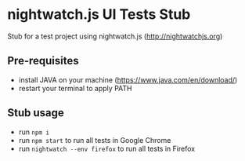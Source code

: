 # nightwatch.js UI Tests Stub

Stub for a test project using nightwatch.js (http://nightwatchjs.org)

## Pre-requisites
- install JAVA on your machine (https://www.java.com/en/download/)
- restart your terminal to apply PATH

## Stub usage
- run `npm i`
- run `npm start` to run all tests in Google Chrome
- run `nightwatch --env firefox` to run all tests in Firefox